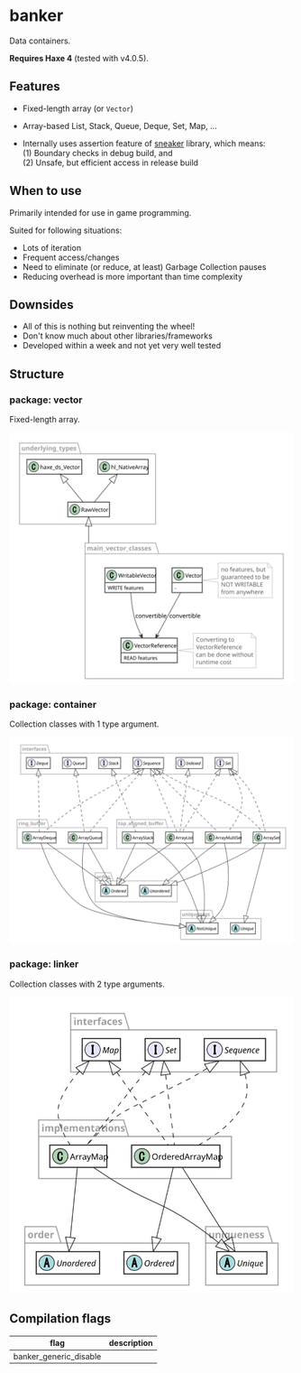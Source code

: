 # banker

Data containers.

**Requires Haxe 4** (tested with v4.0.5).


## Features

- Fixed-length array (or `Vector`)
- Array-based List, Stack, Queue, Deque, Set, Map, ...

- Internally uses assertion feature of [sneaker](https://github.com/fal-works/sneaker) library, which means:  
(1) Boundary checks in debug build, and  
(2) Unsafe, but efficient access in release build

## When to use

Primarily intended for use in game programming.

Suited for following situations:

- Lots of iteration
- Frequent access/changes
- Need to eliminate (or reduce, at least) Garbage Collection pauses
- Reducing overhead is more important than time complexity

## Downsides

- All of this is nothing but reinventing the wheel!
- Don't know much about other libraries/frameworks
- Developed within a week and not yet very well tested

## Structure

### package: vector

Fixed-length array.

![class diagram of vector package](docs/vector.svg)

### package: container

Collection classes with 1 type argument.

![class diagram of container package](docs/container.svg)

### package: linker

Collection classes with 2 type arguments.

![class diagram of linker package](docs/linker.svg)


## Compilation flags

|flag|description|
|---|---|
|banker_generic_disable||
